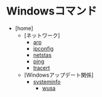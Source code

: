 # Windowsコマンド

* [home]
  * [ネットワーク]
    * [arp](https://github.com/msfminue/wcmd/wiki/arp)
    * [ipconfig](https://github.com/msfminue/wcmd/wiki/ipconfig)
    * [netstas](https://github.com/msfminue/wcmd/wiki/netstat)
    * [ping](https://github.com/msfminue/wcmd/wiki/ping)
    * [tracert](https://github.com/msfminue/wcmd/wiki/tracert)
  * [Windowsアップデート関係]
    * [systeminfo](https://github.com/msfminue/wcmd/wiki/systeminfo)
      * [wusa](https://github.com/msfminue/wcmd/wiki/wusa)
